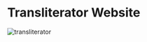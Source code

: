 # Transliterator Website

![transliterator](https://github.com/user-attachments/assets/15fe2a44-bc1f-430b-9335-ecc779ef5bd3)

